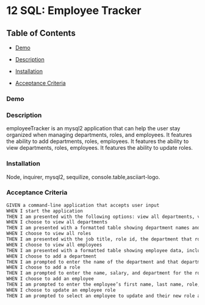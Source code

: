 # 12 SQL: Employee Tracker

## Table of Contents
* [Demo](#Demo)

* [Description](#Description)

* [Installation](#Installation)

* [Acceptance Criteria](#Acceptance-Criteria)

### Demo


### Description
employeeTracker is an mysql2 application that can help the user stay organized when managing departments, roles, and employees. It features the ability to add departments, roles, employees. It features the ability to view departments, roles, employees. It features the ability to update roles. 

### Installation
Node, inquirer, mysql2, sequilize, console.table,asciiart-logo. 


### Acceptance Criteria

```md
GIVEN a command-line application that accepts user input
WHEN I start the application
THEN I am presented with the following options: view all departments, view all roles, view all employees, add a department, add a role, add an employee, and update an employee role
WHEN I choose to view all departments
THEN I am presented with a formatted table showing department names and department ids
WHEN I choose to view all roles
THEN I am presented with the job title, role id, the department that role belongs to, and the salary for that role
WHEN I choose to view all employees
THEN I am presented with a formatted table showing employee data, including employee ids, first names, last names, job titles, departments, salaries, and managers that the employees report to
WHEN I choose to add a department
THEN I am prompted to enter the name of the department and that department is added to the database
WHEN I choose to add a role
THEN I am prompted to enter the name, salary, and department for the role and that role is added to the database
WHEN I choose to add an employee
THEN I am prompted to enter the employee’s first name, last name, role, and manager, and that employee is added to the database
WHEN I choose to update an employee role
THEN I am prompted to select an employee to update and their new role and this information is updated in the database 
```


